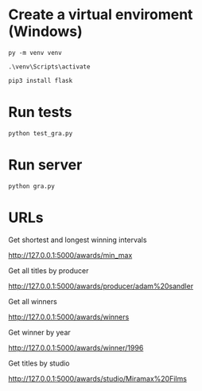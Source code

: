 # Create a virtual enviroment (Windows)

`py -m venv venv`

`.\venv\Scripts\activate`

`pip3 install flask`



# Run tests 

`python test_gra.py`



# Run server

`python gra.py`



# URLs


Get shortest and longest winning intervals

http://127.0.0.1:5000/awards/min_max



Get all titles by producer

http://127.0.0.1:5000/awards/producer/adam%20sandler



Get all winners

http://127.0.0.1:5000/awards/winners


Get winner by year

http://127.0.0.1:5000/awards/winner/1996


Get titles by studio

http://127.0.0.1:5000/awards/studio/Miramax%20Films
